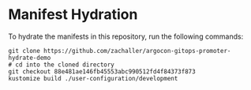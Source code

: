 # Manifest Hydration

To hydrate the manifests in this repository, run the following commands:

```shell
git clone https://github.com/zachaller/argocon-gitops-promoter-hydrate-demo
# cd into the cloned directory
git checkout 88e481ae146fb45553abc990512fd4f84373f873
kustomize build ./user-configuration/development
```
